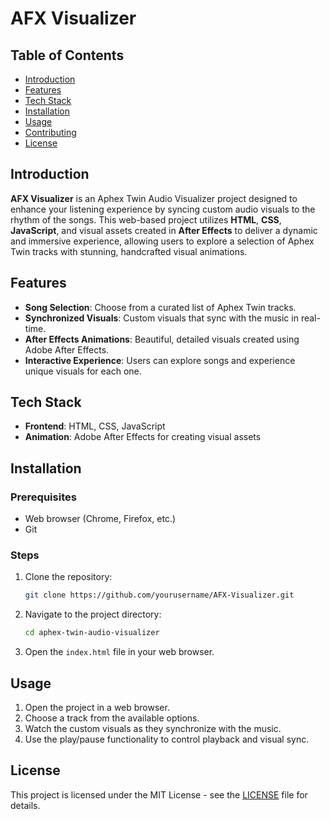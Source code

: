 # AFX Visualizer

## Table of Contents

- [Introduction](#introduction)
- [Features](#features)
- [Tech Stack](#tech-stack)
- [Installation](#installation)
- [Usage](#usage)
- [Contributing](#contributing)
- [License](#license)

## Introduction

**AFX Visualizer** is an Aphex Twin Audio Visualizer project designed to enhance your listening experience by syncing custom audio visuals to the rhythm of the songs. This web-based project utilizes **HTML**, **CSS**, **JavaScript**, and visual assets created in **After Effects** to deliver a dynamic and immersive experience, allowing users to explore a selection of Aphex Twin tracks with stunning, handcrafted visual animations.

## Features

- **Song Selection**: Choose from a curated list of Aphex Twin tracks.
- **Synchronized Visuals**: Custom visuals that sync with the music in real-time.
- **After Effects Animations**: Beautiful, detailed visuals created using Adobe After Effects.
- **Interactive Experience**: Users can explore songs and experience unique visuals for each one.

## Tech Stack

- **Frontend**: HTML, CSS, JavaScript
- **Animation**: Adobe After Effects for creating visual assets

## Installation

### Prerequisites

- Web browser (Chrome, Firefox, etc.)
- Git

### Steps

1. Clone the repository:
   ```bash
   git clone https://github.com/yourusername/AFX-Visualizer.git
   ```
2. Navigate to the project directory:
   ```bash
   cd aphex-twin-audio-visualizer
   ```
3. Open the `index.html` file in your web browser.

## Usage

1. Open the project in a web browser.
2. Choose a track from the available options.
3. Watch the custom visuals as they synchronize with the music.
4. Use the play/pause functionality to control playback and visual sync.

## License

This project is licensed under the MIT License - see the [LICENSE](LICENSE) file for details.
